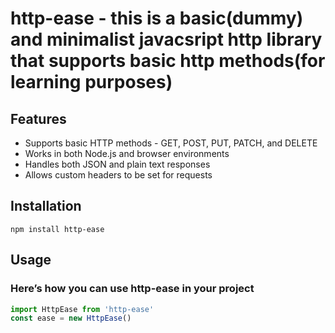 # http-ease - this is a basic(dummy) and minimalist javacsript http library that supports basic http methods(for learning purposes)

## Features
- Supports basic HTTP methods - GET, POST, PUT, PATCH, and DELETE
- Works in both Node.js and browser environments
- Handles both JSON and plain text responses
- Allows custom headers to be set for requests
## Installation
```cli
npm install http-ease
```
## Usage
### Here’s how you can use http-ease in your project

```javascript 
import HttpEase from 'http-ease'
const ease = new HttpEase()
```



